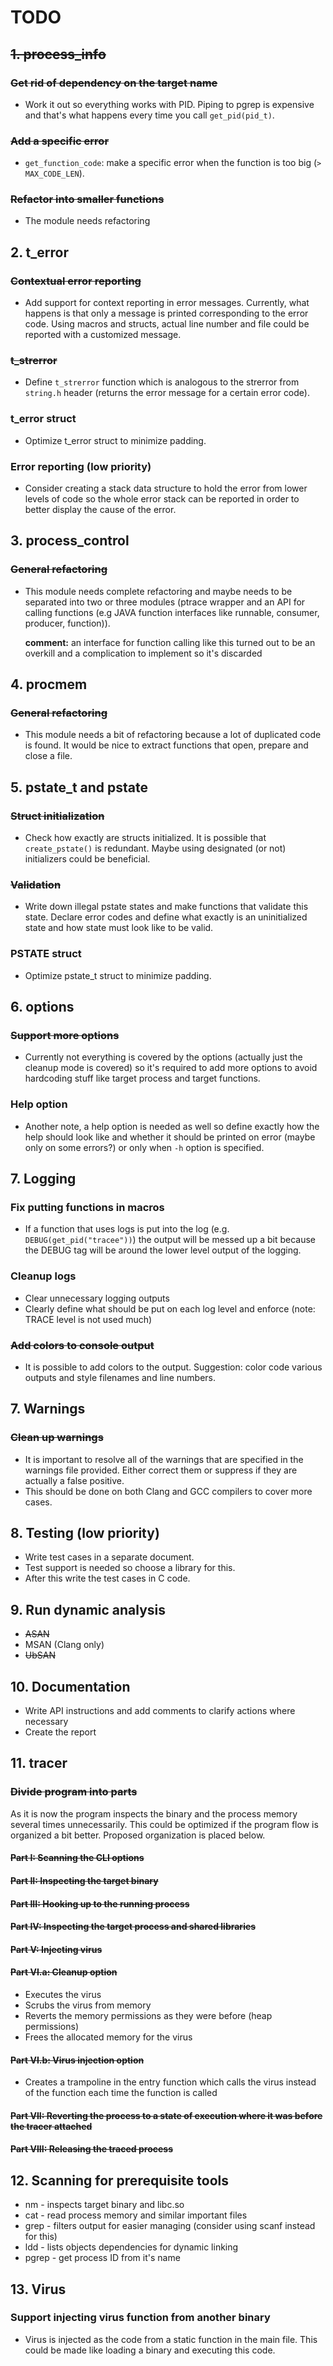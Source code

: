 # TODO

## ~~1. process_info~~
### ~~Get rid of dependency on the target name~~
*   Work it out so everything works with PID.
    Piping to pgrep is expensive and that's what happens every time you call `get_pid(pid_t)`.
### ~~Add a specific error~~
*   `get_function_code`: make a specific error when the function is too big (`> MAX_CODE_LEN`).
### ~~Refactor into smaller functions~~
*   The module needs refactoring


## 2. t_error
### ~~Contextual error reporting~~
*   Add support for context reporting in error messages. Currently, what happens is that
    only a message is printed corresponding to the error code. Using macros and structs,
    actual line number and file could be reported with a customized message.
### ~~t_strerror~~
*   Define `t_strerror` function which is analogous to the strerror from `string.h` header 
    (returns the error message for a certain error code).
### t_error struct
*   Optimize t_error struct to minimize padding.
### Error reporting (low priority)
*   Consider creating a stack data structure to hold the error from lower levels of code so the
    whole error stack can be reported in order to better display the cause of the error.


## 3. process_control
### ~~General refactoring~~
*   This module needs complete refactoring and maybe needs to be separated into two or three
    modules (ptrace wrapper and an API for calling functions
    (e.g JAVA function interfaces like runnable, consumer, producer, function)).
    
    **comment:** an interface for function calling like this turned out to be an overkill and a complication
    to implement so it's discarded


## 4. procmem
### ~~General refactoring~~
*   This module needs a bit of refactoring because a lot of duplicated code is found.
    It would be nice to extract functions that open, prepare and close a file.
    
## 5. pstate_t and pstate
### ~~Struct initialization~~
*   Check how exactly are structs initialized. It is possible that `create_pstate()` is
    redundant. Maybe using designated (or not) initializers could be beneficial.
### ~~Validation~~ 
*   Write down illegal pstate states and make functions that validate this state. Declare error codes and 
    define what exactly is an uninitialized state and how state must look like to be valid.    
### PSTATE struct
*   Optimize pstate_t struct to minimize padding.


## 6. options
### ~~Support more options~~
*   Currently not everything is covered by the options (actually just the cleanup mode is covered) so
    it's required to add more options to avoid hardcoding stuff like target process and target functions.
### Help option
*   Another note, a help option is needed as well so define exactly how the help should look like and
    whether it should be printed on error (maybe only on some errors?) or only when `-h` option is
    specified.
    
## 7. Logging
### Fix putting functions in macros
*   If a function that uses logs is put into the log (e.g. `DEBUG(get_pid("tracee"))`) the output
    will be messed up a bit because the DEBUG tag will be around the lower level output of the logging.
### Cleanup logs
*   Clear unnecessary logging outputs
*   Clearly define what should be put on each log level and enforce (note: TRACE level is not used much)
### ~~Add colors to console output~~
*   It is possible to add colors to the output. 
    Suggestion: color code various outputs and style filenames and line numbers. 
    
## 7. Warnings
### ~~Clean up warnings~~
*   It is important to resolve all of the warnings that are specified in the warnings file provided.
    Either correct them or suppress if they are actually a false positive.
*   This should be done on both Clang and GCC compilers to cover more cases.

## 8. Testing (low priority)
*   Write test cases in a separate document.
*   Test support is needed so choose a library for this.
*   After this write the test cases in C code.

## 9. Run dynamic analysis
*   ~~ASAN~~
*   MSAN (Clang only)
*   ~~UbSAN~~
 
## 10. Documentation
*   Write API instructions and add comments to clarify actions where necessary
*   Create the report

## 11. tracer
### ~~Divide program into parts~~
As it is now the program inspects the binary and the process memory several times unnecessarily.
This could be optimized if the program flow is organized a bit better.
Proposed organization is placed below.
#### ~~Part I: Scanning the CLI options~~
#### ~~Part II: Inspecting the target binary~~
#### ~~Part III: Hooking up to the running process~~
#### ~~Part IV: Inspecting the target process and shared libraries~~
#### ~~Part V: Injecting virus~~
#### ~~Part VI.a: Cleanup option~~
*   Executes the virus
*   Scrubs the virus from memory
*   Reverts the memory permissions as they were before (heap permissions)
*   Frees the allocated memory for the virus
#### ~~Part VI.b: Virus injection option~~
*   Creates a trampoline in the entry function which calls the virus instead of the function
    each time the function is called
#### ~~Part VII: Reverting the process to a state of execution where it was before the tracer attached~~
#### ~~Part VIII: Releasing the traced process~~

## 12. Scanning for prerequisite tools
*   nm - inspects target binary and libc.so
*   cat - read process memory and similar important files
*   grep - filters output for easier managing (consider using scanf instead for this)
*   ldd - lists objects dependencies for dynamic linking
*   pgrep - get process ID from it's name

## 13. Virus
### Support injecting virus function from another binary
*   Virus is injected as the code from a static function in the main file.
    This could be made like loading a binary and executing this code.
    